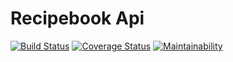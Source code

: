 # Recipebook Api
[![Build Status](https://travis-ci.org/akhilome/recipes-api.svg?branch=master)](https://travis-ci.org/akhilome/recipes-api) [![Coverage Status](https://coveralls.io/repos/github/akhilome/recipes-api/badge.svg?branch=master)](https://coveralls.io/github/akhilome/recipes-api?branch=master) [![Maintainability](https://api.codeclimate.com/v1/badges/5c227adf82825bba4da1/maintainability)](https://codeclimate.com/github/akhilome/recipes-api/maintainability) 
